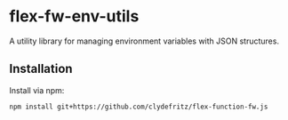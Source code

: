 # flex-fw-env-utils

A utility library for managing environment variables with JSON structures.

## Installation

Install via npm:

```bash
npm install git+https://github.com/clydefritz/flex-function-fw.js
